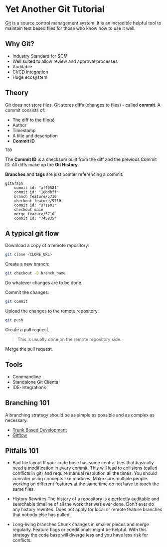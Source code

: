 # Yet Another Git Tutorial

[Git](https://git-scm.com/) is a source control management system.
It is an incredible helpful tool to maintain text based files for those who know how to use it well.

## Why Git?

* Industry Standard for SCM
* Well suited to allow review and approval processes
* Auditable
* CI/CD integration
* Huge ecosystem

## Theory

Git does not store files.
Git stores diffs (changes to files) - called **commit**.
A commit consists of:
* The diff to the file(s)
* Author
* Timestamp
* A title and description
* **Commit ID**

```
TBD
```

The **Commit ID** is a checksum built from the diff and the previous Commit ID.
All diffs make up the **Git History**.

**Branches** and **tags** are just pointer referencing a commit.

```mermaid
gitGraph
    commit id: "af70581"
    commit id: "18bdbff"
    branch feature/5710
    checkout feature/5710
    commit id: "871a01"
    checkout main
    merge feature/5710
    commit id: "745835"
```

## A typical git flow

Download a copy of a remote repository:
```bash
git clone <CLONE_URL>
```

Create a new branch:
```bash
git checkout -B branch_name
```

Do whatever changes are to be done.

Commit the changes:
```bash
git commit
```

Upload the changes to the remote repository:
```bash
git push
```

Create a pull request.
> This is usually done on the remote repository side.

Merge the pull request.

## Tools

* Commandline
* Standalone Git Clients
* IDE-Integrations

## Branching 101

A branching strategy should be as simple as possible and as complex as necessary.
* [Trunk Based Development](https://trunkbaseddevelopment.com/#one-line-summary)
* [Gitflow](https://www.atlassian.com/git/tutorials/comparing-workflows/gitflow-workflow)

## Pitfalls 101
* Bad file layout
If your code base has some central files that basically need a modification in every commit.
This will lead to collisions (called conflicts in git) and require manual resolution all the times.
You should consider using concepts like modules.
Make sure multiple people working on different features at the same time do not have to touch the same files.

* History Rewrites
The history of a repository is a perfectly auditable and searchable timeline of all the work that was ever done.
Don't ever do any history rewrites.
Does not apply for local or remote feature branches that nobody else has pulled.

* Long-living branches
Chunk changes in smaller pieces and merge regularly.
Feature flags or conditionals might be helpful.
With this strategy the code base will diverge less and you have less risk for conflicts.
